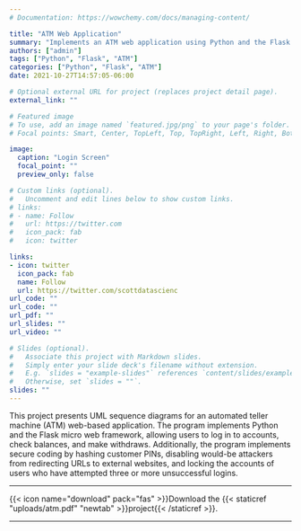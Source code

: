 ```yaml
---
# Documentation: https://wowchemy.com/docs/managing-content/

title: "ATM Web Application"
summary: "Implements an ATM web application using Python and the Flask micro web framework"
authors: ["admin"]
tags: ["Python", "Flask", "ATM"]
categories: ["Python", "Flask", "ATM"]
date: 2021-10-27T14:57:05-06:00

# Optional external URL for project (replaces project detail page).
external_link: ""

# Featured image
# To use, add an image named `featured.jpg/png` to your page's folder.
# Focal points: Smart, Center, TopLeft, Top, TopRight, Left, Right, BottomLeft, Bottom, BottomRight.

image:
  caption: "Login Screen"
  focal_point: ""
  preview_only: false

# Custom links (optional).
#   Uncomment and edit lines below to show custom links.
# links:
# - name: Follow
#   url: https://twitter.com
#   icon_pack: fab
#   icon: twitter

links:
- icon: twitter
  icon_pack: fab
  name: Follow
  url: https://twitter.com/scottdatascienc
url_code: ""
url_code: ""
url_pdf: ""
url_slides: ""
url_video: ""

# Slides (optional).
#   Associate this project with Markdown slides.
#   Simply enter your slide deck's filename without extension.
#   E.g. `slides = "example-slides"` references `content/slides/example-slides.md`.
#   Otherwise, set `slides = ""`.
slides: ""
---
```


This project presents UML sequence diagrams for an automated teller machine (ATM) web-based application. The program implements Python and the Flask micro web framework, allowing users to log in to accounts, check balances, and make withdraws. Additionally, the program implements secure coding by hashing customer PINs, disabling would-be attackers from redirecting URLs to external websites, and locking the accounts of users who have attempted three or more unsuccessful logins.

<hr/>
{{< icon name="download" pack="fas" >}}Download the {{< staticref "uploads/atm.pdf" "newtab" >}}project{{< /staticref >}}.
<hr/>
